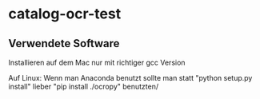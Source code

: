 # catalog-ocr-test

## Verwendete Software
Installieren auf dem Mac nur mit richtiger gcc Version

Auf Linux:
Wenn man Anaconda benutzt sollte man statt "python setup.py install"
lieber "pip install ./ocropy" benutzten/

